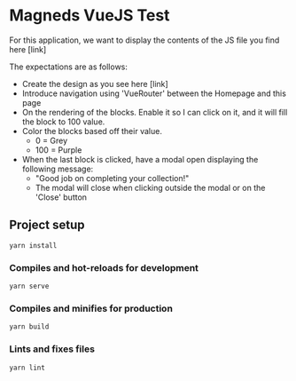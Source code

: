 # Magneds VueJS Test
For this application, we want to display the contents of the JS file you find here [link]

The expectations are as follows:
* Create the design as you see here [link]
* Introduce navigation using 'VueRouter' between the Homepage and this page
* On the rendering of the blocks. Enable it so I can click on it, and it will fill the block to 100 value.
* Color the blocks based off their value.
    * 0 = Grey
    * 100 = Purple
* When the last block is clicked, have a modal open displaying the following message:
    * "Good job on completing your collection!"
    * The modal will close when clicking outside the modal or on the 'Close' button

## Project setup
```
yarn install
```

### Compiles and hot-reloads for development
```
yarn serve
```

### Compiles and minifies for production
```
yarn build
```

### Lints and fixes files
```
yarn lint
```

